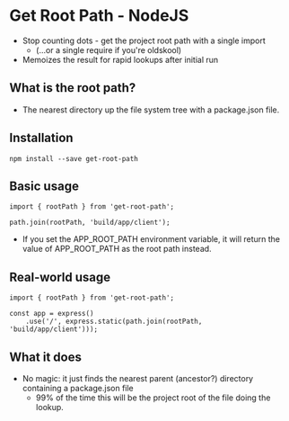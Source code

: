 # Get Root Path - NodeJS
*   Stop counting dots - get the project root path with a single import
    *   (...or a single require if you're oldskool)
*   Memoizes the result for rapid lookups after initial run

## What is the root path?
*   The nearest directory up the file system tree with a package.json file.

## Installation

    npm install --save get-root-path

## Basic usage

    import { rootPath } from 'get-root-path';

    path.join(rootPath, 'build/app/client');

*   If you set the APP_ROOT_PATH environment variable, it will return the
    value of APP_ROOT_PATH as the root path instead.


## Real-world usage

    import { rootPath } from 'get-root-path';

    const app = express()
        .use('/', express.static(path.join(rootPath, 'build/app/client')));


## What it does
*   No magic: it just finds the nearest parent (ancestor?) directory containing a package.json file
    *   99% of the time this will be the project root of the file doing the lookup.

